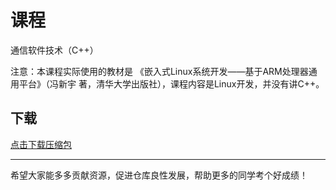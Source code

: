 # 课程

通信软件技术（C++）

注意：本课程实际使用的教材是 《嵌入式Linux系统开发——基于ARM处理器通用平台》（冯新宇 著，清华大学出版社），课程内容是Linux开发，并没有讲C++。

## 下载

[点击下载压缩包](https://minhaskamal.github.io/DownGit/#/home?url=https://github.com/Royfor12/CQUT-electronic-information-engineering/tree/main/%E8%AF%BE%E7%A8%8B%E7%9B%AE%E5%BD%95/%E9%80%9A%E4%BF%A1%E8%BD%AF%E4%BB%B6%E6%8A%80%E6%9C%AF%EF%BC%88C++%E7%89%88%EF%BC%89)

---

希望大家能多多贡献资源，促进仓库良性发展，帮助更多的同学考个好成绩！
